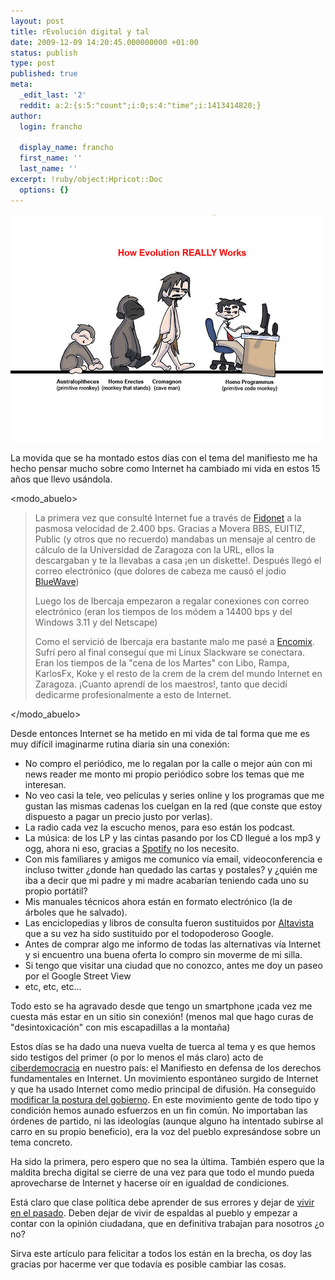 ```yaml
---
layout: post
title: rEvolución digital y tal
date: 2009-12-09 14:20:45.000000000 +01:00
status: publish
type: post
published: true
meta:
  _edit_last: '2'
  reddit: a:2:{s:5:"count";i:0;s:4:"time";i:1413414820;}
author:
  login: francho

  display_name: francho
  first_name: ''
  last_name: ''
excerpt: !ruby/object:Hpricot::Doc
  options: {}
---
```

![pc_evolution](/assets/pc_evolution1.jpg "pc_evolution")

La movida que se ha montado estos días con el tema del manifiesto me ha hecho pensar mucho sobre como Internet ha cambiado mi vida en estos 15 años que llevo usándola.

<modo_abuelo>

  > La primera vez que consulté Internet fue a través de [Fidonet](http://es.wikipedia.org/wiki/Fidonet) a la pasmosa velocidad de 2.400 bps. Gracias a Movera BBS, EUITIZ, Public (y otros que no recuerdo) mandabas un mensaje al centro de cálculo de la Universidad de Zaragoza con la URL, ellos la descargaban y te la llevabas a casa ¡en un diskette!. Después llegó el correo electrónico (que dolores de cabeza me causó el jodio [BlueWave](http://en.wikipedia.org/wiki/Blue_Wave))
  >
  > Luego los de Ibercaja empezaron a regalar conexiones con correo electrónico (eran los tiempos de los módem a 14400 bps y del Windows 3.11 y del Netscape)
  >
  > Como el servició de Ibercaja era bastante malo me pasé a [Encomix](http://www.encomix.org/sobre-encomix/). Sufrí pero al final conseguí que mi Linux Slackware se conectara. Eran los tiempos de la "cena de los Martes" con Libo, Rampa, KarlosFx, Koke y el resto de la crem de la crem del mundo Internet en Zaragoza. ¡Cuanto aprendí de los maestros!, tanto que decidí dedicarme profesionalmente a esto de Internet.

</modo_abuelo>

Desde entonces Internet se ha metido en mi vida de tal forma que me es muy difícil imaginarme rutina diaria sin una conexión:

*   No compro el periódico, me lo regalan por la calle o mejor aún con mi news reader me monto mi propio periódico sobre los temas que me interesan.
*   No veo casi la tele, veo películas y series online y los programas que me gustan las mismas cadenas los cuelgan en la red (que conste que estoy dispuesto a pagar un precio justo por verlas).
*   La radio cada vez la escucho menos, para eso están los podcast.
*   La música: de los LP y las cintas pasando por los CD llegué a los mp3 y ogg, ahora ni eso, gracias a [Spotify](http://s) no los necesito.
*   Con mis familiares y amigos me comunico vía email, videoconferencia e incluso twitter ¿donde han quedado las cartas y postales? y ¿quién me iba a decir que mi padre y mi madre acabarían teniendo cada uno su propio portátil?
*   Mis manuales técnicos ahora están en formato electrónico (la de árboles que he salvado).
*   Las enciclopedias y libros de consulta fueron sustituidos por [Altavista](http://es.wikipedia.org/wiki/AltaVista) que a su vez ha sido sustituido por el todopoderoso Google.
*   Antes de comprar algo me informo de todas las alternativas vía Internet y si encuentro una buena oferta lo compro sin moverme de mi silla.
*   Si tengo que visitar una ciudad que no conozco, antes me doy un paseo por el Google Street View
*   etc, etc, etc...

Todo esto se ha agravado desde que tengo un smartphone ¡cada vez me cuesta más estar en un sitio sin conexión! (menos mal que hago curas de "desintoxicación" con mis escapadillas a la montaña)

Estos días se ha dado una nueva vuelta de tuerca al tema y es que hemos sido testigos del primer (o por lo menos el más claro) acto de [ciberdemocracia](http://es.wikipedia.org/wiki/Democracia_electr%C3%B3nica) en nuestro país: el Manifiesto en defensa de los derechos fundamentales en Internet. Un movimiento espontáneo surgido de Internet y que ha usado Internet como medio principal de difusión. Ha conseguido [modificar la postura del gobierno](http://alt1040.com/2009/12/zapatero-no-se-va-a-cerrar-ninguna-web-ni-ningun-blog-en-la-red). En este movimiento gente de todo tipo y condición hemos aunado esfuerzos en un fin común. No importaban las órdenes de partido, ni las ideologías (aunque alguno ha intentado subirse al carro en su propio beneficio), era la voz del pueblo expresándose sobre un tema concreto.

Ha sido la primera, pero espero que no sea la última. También espero que la maldita brecha digital se cierre de una vez para que todo el mundo pueda aprovecharse de Internet y hacerse oír en igualdad de condiciones.

Está claro que clase política debe aprender de sus errores y dejar de [vivir en el pasado](http://www.antoniodomingo.com/2009/12/05/senor-presidente-necesitamos-que-nos-proteja-contra-los-piratas/). Deben dejar de vivir de espaldas al pueblo y empezar a contar con la opinión ciudadana, que en definitiva trabajan para nosotros ¿o no?

Sirva este artículo para felicitar a todos los están en la brecha, os doy las gracias por hacerme ver que todavía es posible cambiar las cosas.
